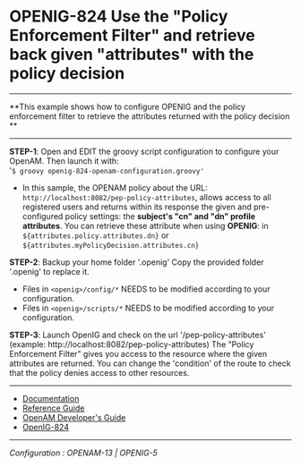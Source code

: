 OPENIG-824 Use the "Policy Enforcement Filter" and retrieve back given "attributes" with the policy decision
======
----------

**This example shows how to configure OPENIG and the policy enforcement filter to retrieve the attributes returned with the policy decision **

----------

**STEP-1**: Open and EDIT the groovy script configuration to configure your OpenAM. Then launch it with: <br>
        '`$ groovy openig-824-openam-configuration.groovy'`
        

 - In this sample, the OPENAM policy about the URL: 
    `http://localhost:8082/pep-policy-attributes`, allows access to all registered users and returns within its response the given
    and pre-configured policy settings: the **subject's "cn" and "dn" profile attributes**.
    You can retrieve these attribute when using **OPENIG**: in `${attributes.policy.attributes.dn}` or `${attributes.myPolicyDecision.attributes.cn}` 
  
**STEP-2**: Backup your home folder '.openig'
        Copy the provided folder '.openig' to replace it.
        
 - Files in `<openig>/config/*`                                  NEEDS to be modified according to your configuration.
 - Files in `<openig>/scripts/*`                                 NEEDS to be modified according to your configuration.                

**STEP-3**: Launch OpenIG and check on the url '<openig-url>/pep-policy-attributes' (example: http://localhost:8082/pep-policy-attributes)
        The "Policy Enforcement Filter" gives you access to the resource where the given attributes are returned.
        You can change the 'condition' of the route to check that the policy denies access to other resources.
        
----------        
* [Documentation](https://forgerock.org/openig/doc/bootstrap/gateway-guide/index.html#chap-pep)
* [Reference Guide](http://openig.forgerock.org/doc/bootstrap/reference/index.html#PolicyEnforcementFilter)
* [OpenAM Developer's Guide](http://openam.forgerock.org/doc/bootstrap/dev-guide/index.html#rest-api-authz-policy-decisions)
* [OpenIG-824](https://bugster.forgerock.org/jira/browse/OPENIG-824)

----------

*Configuration : OPENAM-13 | OPENIG-5*
